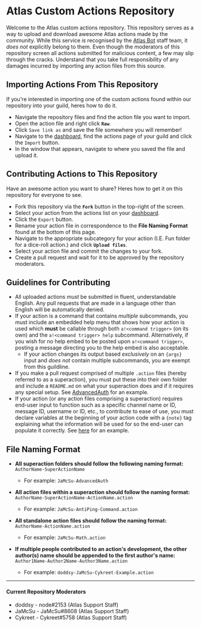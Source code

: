 # Atlas Custom Actions Repository
Welcome to the Atlas custom actions repository. This repository serves as a way to upload and download awesome Atlas actions made by the community. While this service *is* recognised by the [Atlas Bot](https://atlasbot.xyz/) staff team, it *does not* explicitly belong to them. Even though the moderators of this repository screen all actions submitted for malicious content, a few may slip through the cracks. Understand that you take full responsibility of any damages incurred by importing any action files from this source.

## Importing Actions From This Repository
If you're interested in importing one of the custom actions found within our repository into your guild, heres how to do it.
* Navigate the repository files and find the action file you want to import.
* Open the action file and right click **`Raw`**.
* Click `Save link as` and save the file somewhere you will remember!
* Navigate to the [dashboard](https://atlasbot.xyz/), find the actions page of your guild and click the `Import` button.
* In the window that appears, navigate to where you saved the file and upload it.

## Contributing Actions to This Repository
Have an awesome action you want to share? Heres how to get it on this repository for everyone to see.
* Fork this repository via the **`Fork`** button in the top-right of the screen.
* Select your action from the actions list on your [dashboard](https://atlasbot.xyz/).
* Click the `Export` button.
* Rename your action file in correspondence to the **File Naming Format** found at the bottom of this page.
* Navigate to the appropriate subcategory for your action (I.E. Fun folder for a dice-roll action.) and click **`Upload files`**.
* Select your action file and commit the changes to your fork.
* Create a pull request and wait for it to be approved by the repository moderators.

## Guidelines for Contributing
* All uploaded actions *must* be submitted in fluent, understandable English. Any pull requests that are made in a language other than English will be automatically denied.
* If your action is a command that contains *multiple* subcommands, you must include an embedded help menu that shows how your action is used which **must** be callable through both `a!<command trigger>` (on its own) and the `a!<command trigger> help` subcommand. Alternatively, if you wish for no help embed to be posted upon `a!<command trigger>`, posting a message directing you to the help embed is also acceptable.
   * If your action changes its output based *exclusively* on an `{args}` input and *does not* contain multiple subcommands, you are exempt from this guildline.
* If you make a pull request comprised of multiple `.action` files (hereby referred to as a superaction), you must put these into their own folder and include a `README.md` on what your superaction does and if it requires any special setup. See [AdvancedAuth](https://github.com/doddsy/atlas-custom-actions/tree/master/Moderation/JaMcSu-AdvancedAuth) for an example.
* If your action (or any action files comprising a superaction) requires end-user input to function such as a specific channel name or ID, message ID, username or ID, etc., to contribute to ease of use, you must declare variables at the beginning of your action code with a `{note}` tag explaining what the information will be used for so the end-user can populate it correctly. See [here](https://i.imgur.com/dVldQxo.png) for an example.

## File Naming Format
* **All superaction folders should follow the following naming format:** ```AuthorName-SuperActionName```
    * For example: ```JaMcSu-AdvancedAuth```
* **All action files within a superaction should follow the naming format:** ```AuthorName-SuperActionName-ActionName.action```
    * For example: ```JaMcSu-AntiPing-Command.action```
* **All standalone action files should follow the naming format:** ```AuthorName-ActionName.action```
    * For example: ```JaMcSu-Math.action```

* **If multiple people contributed to an action's development, the other author(s) name should be appended to the first author's name:** ```Author1Name-Author2Name-Author3Name.action```
    * For example: ```doddsy-JaMcSu-Cykreet-Example.action```

----------

#### Current Repository Moderators
* doddsy - node#2153 (Atlas Support Staff)
* JaMcSu - JaMcSu#8608 (Atlas Support Staff)
* Cykreet - Cykreet#5758 (Atlas Support Staff)
